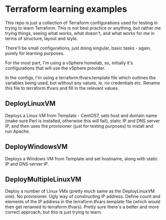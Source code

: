 # Terraform learning examples

This repo is just a collection of Terraform configurations used for testing in trying to learn Terraform. This is not best practice or anything, but rather me trying things, seeing what works, what doesn't, and what works for me in terms of structure, layout and style.

There'll be small configurations, just doing singular, basic tasks - again, purely for learning purposes.

For the most part, I'm using a vSphere homelab, so, initially it's configurations that will use the vSphere provider.

In the configs, I'm using a terraform.tfvars.template file which outlines the variables being used, but without any values, ie, no credentials etc. Rename this file to terraform.tfvars and fill in the relevant values.

## DeployLinuxVM
Deploys a Linux VM from Template - CentOS7, sets host and domain name (make sure Perl is installed, otherwise this will fail), static IP and DNS server IP, and then uses the provisioner (just for testing purposes) to install and run Apache.

## DeployWindowsVM
Deploys a Windows VM from Template and set hostname, along with static IP and DNS server IP.

## DeployMultipleLinuxVM
Deploy a number of Linux VMs (pretty much same as the DeployLinuxVM one). No provisioner. Ugly way of constructing IP address. Define count and elements of the IP address in the terraform.tfvars.template file (which would then get renamed to terraform.tfvars). Pretty sure there's a better and more correct approach, but this is just trying to learn.